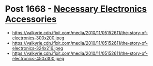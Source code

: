 # Post 1668 - [Necessary Electronics Accessories](https://www.ifixit.com/News/1668/necessary-accessories)

- https://valkyrie.cdn.ifixit.com/media/2010/11/05152611/the-story-of-electronics-300x200.jpeg
- https://valkyrie.cdn.ifixit.com/media/2010/11/05152611/the-story-of-electronics-324x216.jpeg
- https://valkyrie.cdn.ifixit.com/media/2010/11/05152611/the-story-of-electronics-450x300.jpeg
